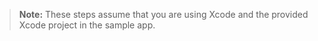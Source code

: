 > **Note:** These steps assume that you are using Xcode and the provided Xcode project in the sample app.
